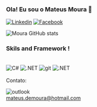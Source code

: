 ### Ola! Eu sou o Mateus Moura 👋
[![Linkedin](https://img.shields.io/badge/LinkedIn-0077B5?style=for-the-badge&logo=linkedin&logoColor=white)](https://www.linkedin.com/in/mateus-moura-208134197/)
[![Facebook](https://img.shields.io/badge/Facebook-1877F2?style=for-the-badge&logo=facebook&logoColor=white)](https://www.facebook.com/mateus.moura.39982631)

![Moura GitHub stats](https://github-readme-stats.vercel.app/api?username=Mateus-de-Moura&show_icons=true&theme=highcontrast)
### Skils and Framework !
<div style="display: inline_block"><br/>
          
    
  <img align="center" alt="C#" src="https://img.shields.io/badge/C%23-239120?style=for-the-badge&logo=c-sharp&logoColor=white"/>
  <img align="center" alt=".NET" src="https://img.shields.io/badge/.NET-5C2D91?style=for-the-badge&logo=.net&logoColor=white"/>
   <img align="center" alt="git" src="https://img.shields.io/badge/GIT-E44C30?style=for-the-badge&logo=git&logoColor=white"/>
  <img align="center" alt=".NET" src="https://img.shields.io/badge/Microsoft_SQL_Server-CC2927?style=for-the-badge&logo=microsoft-sql-server&logoColor=white"/>
  </div><br/>
   Contato:<br/>
  
  
  
  ![outlook](https://img.shields.io/badge/Microsoft_Outlook-0078D4?style=for-the-badge&logo=microsoft-outlook&logoColor=white)</br>
  mateus.demoura@hotmail.com
  
  
  



